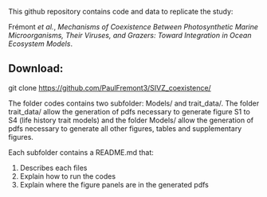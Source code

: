 This github repository contains code and data to replicate the study:

Frémont *et al.*, *Mechanisms of Coexistence Between Photosynthetic Marine Microorganisms, Their Viruses, and Grazers: Toward Integration in Ocean Ecosystem Models*.

## Download:
git clone https://github.com/PaulFremont3/SIVZ_coexistence/

The folder codes contains two subfolder: Models/ and trait_data/. The folder trait_data/ allow the generation of pdfs necessary to generate figure S1 to S4 (life history trait models) and the folder Models/ allow the generation of pdfs necessary to generate all other figures, tables and supplementary figures.

Each subfolder contains a README.md that:
1. Describes each files
2. Explain how to run the codes
3. Explain where the figure panels are in the generated pdfs
